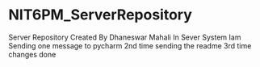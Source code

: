 # NIT6PM_ServerRepository
Server Repository
Created By Dhaneswar Mahali
In Sever System
Iam Sending one message to pycharm
2nd time sending the readme
3rd time changes done
